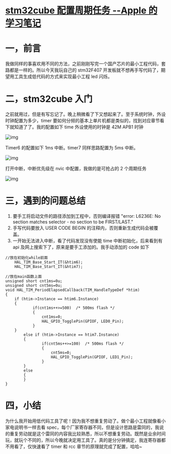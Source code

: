# [stm32cube 配置周期任务 --Apple 的学习笔记](https://www.jianshu.com/p/b4710e042c50)

# 一，前言

我做同样的事喜欢用不同的方法，之前刚刚写完一个国产芯片的最小工程代码，套路都是一样的。所以今天我玩自己的 stm32F407 开发板就不想再手写代码了，期望用工具生成低代码的方式来实现最小工程 led 闪烁。

# 二，stm32cube 入门

之前就用过，但是有写忘记了。晚上稍微看了下又想起来了。至于系统时钟，外设时钟配置为多少，timer 要如何分频的基本上单片机都是类似的，找到对应章节看下就知道了了。我的配置如下 time 外设使用的时钟是 42M APB1 时钟

![img](http://upload-images.jianshu.io/upload_images/12010880-86d6b9fc8bc44565.png)



Timer6 的配置如下 1ms 中断。timer7 同样思路配置为 5ms 中断。

![img](http://upload-images.jianshu.io/upload_images/12010880-a345efec8bb12c83.png)



打开中断，中断优先级在 nvic 中配置，我做的是可抢占的 2 个周期任务

![img](http://upload-images.jianshu.io/upload_images/12010880-56ceb8677a1a0819.png)



# 三，遇到的问题总结

1. 要手工将启动文件的路径添加到工程中，否则编译报错 "error: L6236E: No section matches selector - no section to be FIRST/LAST."
2. 手写代码要放入 USER CODE BEGIN 的注释内，否则重新生成代码会被覆盖。
3. 一开始无法进入中断，看了代码发现没有使能 time 中断初始化，后来看到有 api 及网上搜索下了，原来是要手工添加的。我手动添加的 code 如下

```
//放在初始化while前面
    HAL_TIM_Base_Start_IT(&htim6);
    HAL_TIM_Base_Start_IT(&htim7);
```

```
//放在main函数上面
unsigned short cnt1ms=0u;
unsigned short cnt5ms=0u;
void HAL_TIM_PeriodElapsedCallback(TIM_HandleTypeDef *htim)
{
    if (htim->Instance == htim6.Instance)
    {
            if(cnt1ms++>=500)  /* 500ms flash */
            {
                cnt1ms=0;
                HAL_GPIO_TogglePin(GPIOF, LED0_Pin);
            }
    }
        else if (htim->Instance == htim7.Instance)
        {
                if(cnt5ms++>=100)  /* 500ms flash */
                {
                    cnt5ms=0;
                    HAL_GPIO_TogglePin(GPIOF, LED1_Pin);
                }
        }
        else
        {
        }   
}
```

# 四，小结

为什么我开始用低代码工具了呢！因为我不想重复劳动了。做个最小工程就像看小家电说明书一样去看 spec，每个厂家寄存器不同，但是设计思路是雷同的，我说的重复劳动就是这个雷同的内容我比较熟悉，所以不想重复劳动。既然是业余时间玩，就玩个不同的，所以今晚就决定用工具了。真的是分分钟搞定，我连寄存器都不用看了，仅快速看了 timer 和 rcc 章节的原理就完成了配置，哈哈~